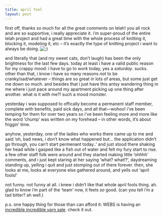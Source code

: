 ```yaml
---
title: april fool
layout: post
---
```


first off, thanks so much for all the great comments on lelah! you all rock and are so supportive, i really appreciate it. i&#8217;m super-proud of the entire lelah project and had a great time with the whole process of knitting it, blocking it, modeling it, etc &#8211; it&#8217;s exactly the type of knitting project i want to always be doing. <img src="http://localhost:8888/wordpress/wp-includes/images/smilies/icon_wink.gif" alt=";)" class="wp-smiley" />

and literally that (and my sweet cats, don&#8217;t laugh) has been the only brightness for the last few days. today at least i have a valid public reason for my crappy mood: i have to go to *work* today, yes a *saturday*. sucks. other than that, i know i have so many reasons *not* to be cranky/sad/whatever &#8211; things are so great in lots of areas, but some just get me down so much. and besides that i just have this antsy wandering thing in me where i just pace around my apartment picking up one thing after another. what is it with me?! such a mood monster. 

yesterday i was supposed to offically become a permanent staff member, complete with benefits, paid sick days, and all that&#8212;wohoo! i&#8217;ve been temping for them for over two years so i&#8217;ve been feeling more and more like the word &#8216;chump&#8217; was written on my forehead &#8211; in other words, it&#8217;s about friggin&#8217; time.

anyhow, yesterday, one of the ladies who works there came up to me and said &#8216;oh, bad news, i don&#8217;t know what happened but&#8230; the application didn&#8217;t go through, you can&#8217;t start permenant today..&#8217; and just stood there shaking her head while i gasped like a fish out of water and felt my fury start to rise. a few other staff folk were around and they started making little &#8216;ohhhh&#8217; comments, and i just kept staring at her saying &#8216;what? what!?&#8217;, daydreaming standing up, yelling i quit and just stomping out of there forever. then, she looks at me, looks at everyone else gathered around, and yells out &#8216;april fools!&#8217; 

not funny. not funny at all. i knew i didn&#8217;t like that whole april fools thing. ah. glad to know i&#8217;m part of the &#8216;team&#8217; now, it feels *so* good. (can you tell i&#8217;m a tad bitter? ah well.)

p.s. one happy thing for those than can afford it: WEBS is having an [incredible incredible yarn sale][1]. check it out.

 [1]: http://www.yarn.com/specials/specials_main.html